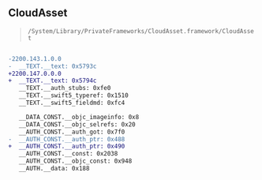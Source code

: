 ## CloudAsset

> `/System/Library/PrivateFrameworks/CloudAsset.framework/CloudAsset`

```diff

-2200.143.1.0.0
-  __TEXT.__text: 0x5793c
+2200.147.0.0.0
+  __TEXT.__text: 0x5794c
   __TEXT.__auth_stubs: 0xfe0
   __TEXT.__swift5_typeref: 0x1510
   __TEXT.__swift5_fieldmd: 0xfc4

   __DATA_CONST.__objc_imageinfo: 0x8
   __DATA_CONST.__objc_selrefs: 0x20
   __AUTH_CONST.__auth_got: 0x7f0
-  __AUTH_CONST.__auth_ptr: 0x488
+  __AUTH_CONST.__auth_ptr: 0x490
   __AUTH_CONST.__const: 0x2038
   __AUTH_CONST.__objc_const: 0x948
   __AUTH.__data: 0x188

```
